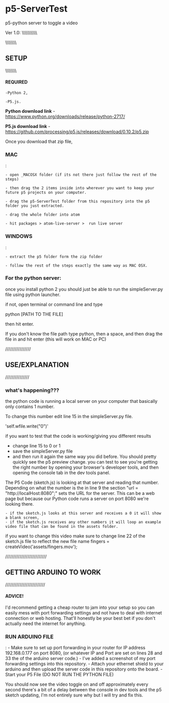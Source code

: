 # p5-ServerTest
 p5-python server to toggle a video

Ver 1.0:
\\\\\\\\\\\\\\\\\\\\\\

\\\\\\\\\\\\\\\\

<b><h2>SETUP</h2></b>

\\\\\\\\\\\\\\\\\
<b><h4>REQUIRED</b></h4>

	-Python 2,

	-P5.js.



<b>Python download link</b> - https://www.python.org/downloads/release/python-2717/

<b>P5.js download link</b> - https://github.com/processing/p5.js/releases/download/0.10.2/p5.zip


Once you download that zip file,
<b><h3>MAC</h3></b>:

	- open _MACOSX folder (if its not there just follow the rest of the steps)

	- then drag the 2 items inside into wherever you want to keep your future p5 projects on your computer.

	- drag the p5-ServerTest folder from this repository into the p5 folder you just extracted.

	- drag the whole folder into atom

	- hit packages > atom-live-server >  run live server
 <b><h3>WINDOWS</h3></b>:

	- extract the p5 folder form the zip folder

	- follow the rest of the steps exactly the same way as MAC OSX.

<h3>For the python server:</h3>
once you install python 2 you should just be able to run the simpleServer.py file using python launcher.

if not, open terminal or command line and type

python [PATH TO THE FILE]


then hit enter.

If you don't know the file path
	type python, then a space, and then drag the file in and hit enter (this will work on MAC or PC)


////////////////

<b><h2>USE/EXPLANATION</h2></b>

///////////////

<b><h3>what's happening???</h3></b>

the python code is running a local server on your computer that basically only contains 1 number.


To change this number edit line 15 in the simpleServer.py file.

'self.wfile.write("0")'


if you want to test that the code is working/giving you different results

- change line 15 to 0 or 1
- save the simpleServer.py file
- and then run it again the same way you did before.
You should pretty quickly see the p5 preview change.
you can test to see you're getting the right number by opening your browser's developer tools, and then opening the console tab in the dev tools panel.


The P5 Code (sketch.js) is looking at that server and reading that number. Depending on what the number is the
in line 9 the section "url = "http://localHost:8080";" sets the URL for the server.
This can be a web page but because our Python code runs a server on port 8080 we're looking there.

	- if the sketch.js looks at this server and receives a 0 it will show a blank screen,
	- if the sketch.js receives any other numbers it will loop an example video file that can be found in the assets folder.
if you want to change this video make sure to change line 22 of the sketch.js file to reflect the new file name
	 fingers = createVideo('assets/fingers.mov');


//////////////////////////

<b><h2>GETTING ARDUINO TO WORK</h2></b>

/////////////////////////

<h4>ADVICE!</h4>
I'd recommend getting a cheap router to jam into your setup so you can easily mess with port forwarding settings and not have to deal with
internet connection or web hosting. That'll honestly be your best bet if you don't actually
need the internet for anything.

 <b><h3>RUN ARDUINO FILE</h3></b>:
	- Make sure to set up port forwarding in your router for IP address 192.168.0.177 on port 8080,
		(or whatever IP and Port are set on lines 28 and 33 the of the arduino server code.)
	- I've added a screenshot of my port forwarding settings into this repository.
	- Attach your ethernet shield to your arduino and then upload the server code in this repository onto the board.
	- Start your P5 File (DO NOT RUN THE PYTHON FILE)


You should now see the video toggle on and off approximately every second
there's a bit of a delay between the console in dev tools and the p5 sketch updating, I'm not entirely sure why but I will try and fix this.

